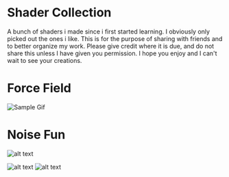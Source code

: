 # Shader Collection
A bunch of shaders i made since i first started learning. I obviously only picked out the ones i like. This is for the purpose of sharing with friends and to better organize my work. Please give credit where it is due, and do not share this unless I have given you permission. I hope you enjoy and I can't wait to see your creations.

# Force Field
![Sample Gif](https://i.imgur.com/TBDH4zP.gif)

# Noise Fun
![alt text](https://i.imgur.com/sjwYoH0.gif)

![alt text](https://i.ytimg.com/vi/iJwE7PwJirs/maxresdefault.jpg)
![alt text](https://media.giphy.com/media/slVWEctHZKvWU/giphy.gif)
